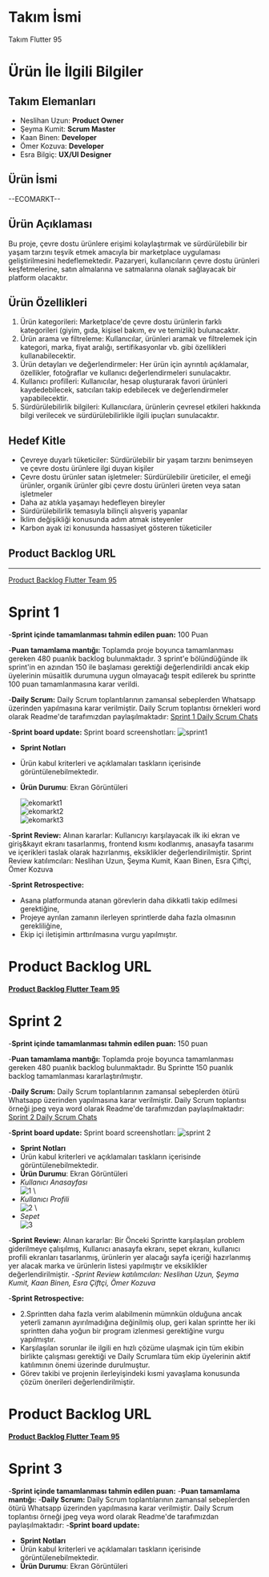 # Takım İsmi
Takım Flutter 95

# Ürün İle İlgili Bilgiler
## Takım Elemanları
- Neslihan Uzun: **Product Owner**
- Şeyma Kumit: **Scrum Master**
- Kaan Binen: **Developer**
- Ömer Kozuva: **Developer**
- Esra Bilgiç: **UX/UI Designer**

## Ürün İsmi
--ECOMARKT--

## Ürün Açıklaması
Bu proje, çevre dostu ürünlere erişimi kolaylaştırmak ve sürdürülebilir bir yaşam tarzını teşvik etmek amacıyla bir marketplace uygulaması geliştirilmesini hedeflemektedir. Pazaryeri, kullanıcıların çevre dostu ürünleri keşfetmelerine, satın almalarına ve satmalarına olanak sağlayacak bir platform olacaktır.
## Ürün Özellikleri
1. Ürün kategorileri: Marketplace'de çevre dostu ürünlerin farklı kategorileri (giyim, gıda, kişisel bakım, ev ve temizlik) bulunacaktır.
2. Ürün arama ve filtreleme: Kullanıcılar, ürünleri aramak ve filtrelemek için kategori, marka, fiyat aralığı, sertifikasyonlar vb. gibi özellikleri kullanabilecektir.
3. Ürün detayları ve değerlendirmeler: Her ürün için ayrıntılı açıklamalar, özellikler, fotoğraflar ve kullanıcı değerlendirmeleri sunulacaktır.
4. Kullanıcı profilleri: Kullanıcılar, hesap oluşturarak favori ürünleri kaydedebilecek, satıcıları takip edebilecek ve değerlendirmeler yapabilecektir.
5. Sürdürülebilirlik bilgileri: Kullanıcılara, ürünlerin çevresel etkileri hakkında bilgi verilecek ve sürdürülebilirlikle ilgili ipuçları sunulacaktır.

## Hedef Kitle
- Çevreye duyarlı tüketiciler: Sürdürülebilir bir yaşam tarzını benimseyen ve çevre dostu ürünlere ilgi duyan kişiler
- Çevre dostu ürünler satan işletmeler: Sürdürülebilir üreticiler, el emeği ürünler, organik ürünler gibi çevre dostu ürünleri üreten veya satan işletmeler
- Daha az atıkla yaşamayı hedefleyen bireyler
- Sürdürülebilirlik temasıyla bilinçli alışveriş yapanlar
- İklim değişikliği konusunda adım atmak isteyenler
- Karbon ayak izi konusunda hassasiyet gösteren tüketiciler

## Product Backlog URL
-----
 [Product Backlog Flutter Team 95](https://miro.com/app/board/uXjVM93Y9Ew=/?share_link_id=757237939795)
# Sprint 1
-**Sprint içinde tamamlanması tahmin edilen puan:** 100 Puan

-**Puan tamamlama mantığı:** Toplamda proje boyunca tamamlanması gereken 480 puanlık backlog bulunmaktadır. 3 sprint'e bölündüğünde ilk sprint'in en azından 150 ile başlaması gerektiği değerlendirildi ancak ekip üyelerinin müsaitlik durumuna uygun olmayacağı tespit edilerek bu sprintte 100 puan tamamlanmasına karar verildi.

-**Daily Scrum:** Daily Scrum toplantılarının zamansal sebeplerden Whatsapp üzerinden yapılmasına karar verilmiştir. Daily Scrum toplantısı örnekleri word olarak Readme'de tarafımızdan paylaşılmaktadır: [Sprint 1 Daily Scrum Chats](https://drive.google.com/file/d/1uymS2xLsTaUjEsf27hTTZ3c4Nyx2XJrI/view?usp=sharing)

-**Sprint board update:** Sprint board screenshotları:
![sprint1](Sprint.PNG) 

- **Sprint Notları**
- Ürün kabul kriterleri ve açıklamaları taskların içerisinde görüntülenebilmektedir.
- **Ürün Durumu**: Ekran Görüntüleri

  ![ekomarkt1](ecomarkt1.PNG) \
  ![ekomarkt2](ekomarkt2.PNG) \
  ![ekomarkt3](ekomarkt3.PNG)


-**Sprint Review:** Alınan kararlar: Kullanıcıyı karşılayacak ilk iki ekran ve giriş&kayıt ekranı tasarlanmış, frontend kısmı kodlanmış, anasayfa tasarımı ve içerikleri taslak olarak hazırlanmış, eksiklikler değerlendirilmiştir. Sprint Review katılımcıları: Neslihan Uzun, Şeyma Kumit, Kaan Binen, Esra Çiftçi, Ömer Kozuva

-**Sprint Retrospective:**
- Asana platformunda atanan görevlerin daha dikkatli takip edilmesi gerektiğine,
- Projeye ayrılan zamanın ilerleyen sprintlerde daha fazla olmasının gerekliliğine,
- Ekip içi iletişimin arttırılmasına vurgu yapılmıştır.

# **Product Backlog URL**
[**Product Backlog Flutter Team 95**](https://miro.com/app/board/uXjVM91Zno8=/?share_link_id=494123797558)

# Sprint 2
-**Sprint içinde tamamlanması tahmin edilen puan:** 150 puan

-**Puan tamamlama mantığı:** Toplamda proje boyunca tamamlanması gereken 480 puanlık backlog bulunmaktadır. Bu Sprintte 150 puanlık backlog tamamlanması kararlaştırılmıştır.

-**Daily Scrum:** Daily Scrum toplantılarının zamansal sebeplerden ötürü Whatsapp üzerinden yapılmasına karar verilmiştir. Daily Scrum toplantısı örneği jpeg veya word olarak Readme'de tarafımızdan paylaşılmaktadır: [Sprint 2 Daily Scrum Chats](https://drive.google.com/file/d/148d1ErFW39tqM1NzZGgN3IyX7qm8YXHd/view?usp=sharing)

-**Sprint board update:** Sprint board screenshotları:
![sprint 2](sprint2.PNG)

- **Sprint Notları**
- Ürün kabul kriterleri ve açıklamaları taskların içerisinde görüntülenebilmektedir.
- **Ürün Durumu**: Ekran Görüntüleri
- *Kullanıcı Anasayfası* \
 ![1](Kullanıcı%20anasayfa.jpeg) \
- *Kullanıcı Profili* \
 ![2](Kullanıcı%20profili.jpeg) \
- *Sepet* \
 ![3](Sepet.jpeg)
 
-**Sprint Review:** Alınan kararlar: Bir Önceki Sprintte karşılaşılan problem giderilmeye çalışılmış, Kullanıcı anasayfa ekranı, sepet ekranı, kullanıcı profili ekranları tasarlanmış, ürünlerin yer alacağı sayfa içeriği hazırlanmış yer alacak marka ve ürünlerin listesi yapılmıştır ve eksiklikler değerlendirilmiştir.
-*Sprint Review katılımcıları: Neslihan Uzun, Şeyma Kumit, Kaan Binen, Esra Çiftçi, Ömer Kozuva*

-**Sprint Retrospective:**
- 2.Sprintten daha fazla verim alabilmenin mümnkün olduğuna ancak yeterli zamanın ayırılmadığına değinilmiş olup, geri kalan sprintte her iki sprintten daha yoğun bir program izlenmesi gerektiğine vurgu yapılmıştır.
- Karşılaşılan sorunlar ile ilgili en hızlı çözüme ulaşmak için tüm ekibin birlikte çalışması gerektiği ve Daily Scrumlara tüm ekip üyelerinin aktif katılımının önemi üzerinde durulmuştur.
- Görev takibi ve projenin ilerleyişindeki kısmi yavaşlama konusunda çözüm önerileri değerlendirilmiştir.

# **Product Backlog URL**
[**Product Backlog Flutter Team 95**](https://miro.com/welcomeonboard/WFRwTmpLbzU0Tmt6VGdiZk5PcTFhM2cwZHVPRzJJbTRLZlU2UFNuUmpJaWdVb1djQkJ2SmN0M0l3aW9POUcxcHwzMDc0NDU3MzU3NTExMzM1NDk0fDI=?share_link_id=251862118617)

# Sprint 3
-**Sprint içinde tamamlanması tahmin edilen puan:** 
-**Puan tamamlama mantığı:**
-**Daily Scrum:** Daily Scrum toplantılarının zamansal sebeplerden ötürü Whatsapp üzerinden yapılmasına karar verilmiştir. Daily Scrum toplantısı örneği jpeg veya word olarak Readme'de tarafımızdan paylaşılmaktadır: 
-**Sprint board update:**
- **Sprint Notları**
- Ürün kabul kriterleri ve açıklamaları taskların içerisinde görüntülenebilmektedir.
- **Ürün Durumu**: Ekran Görüntüleri
